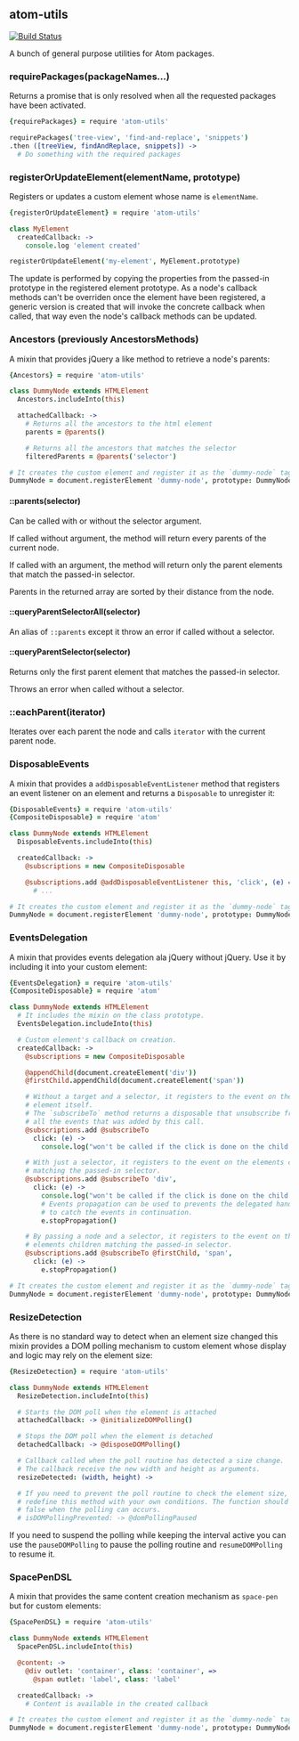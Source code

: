 ## atom-utils

[![Build Status](https://travis-ci.org/abe33/atom-utils.svg?branch=master)](https://travis-ci.org/abe33/atom-utils)

A bunch of general purpose utilities for Atom packages.

### requirePackages(packageNames...)

Returns a promise that is only resolved when all the requested packages have been activated.

```coffee
{requirePackages} = require 'atom-utils'

requirePackages('tree-view', 'find-and-replace', 'snippets')
.then ([treeView, findAndReplace, snippets]) ->
  # Do something with the required packages
```

### registerOrUpdateElement(elementName, prototype)

Registers or updates a custom element whose name is `elementName`.

```coffee
{registerOrUpdateElement} = require 'atom-utils'

class MyElement
  createdCallback: ->
    console.log 'element created'

registerOrUpdateElement('my-element', MyElement.prototype)
```

The update is performed by copying the properties from the passed-in prototype in the registered element prototype. As a node's callback methods can't be overriden once the element have been registered, a generic version is created that will invoke the concrete callback when called, that way even the node's callback methods can be updated.

### Ancestors (previously AncestorsMethods)

A mixin that provides jQuery a like method to retrieve a node's parents:

```coffee
{Ancestors} = require 'atom-utils'

class DummyNode extends HTMLElement
  Ancestors.includeInto(this)

  attachedCallback: ->
    # Returns all the ancestors to the html element
    parents = @parents()

    # Returns all the ancestors that matches the selector
    filteredParents = @parents('selector')

# It creates the custom element and register it as the `dummy-node` tag.
DummyNode = document.registerElement 'dummy-node', prototype: DummyNode.prototype
```

#### ::parents(selector)

Can be called with or without the selector argument.

If called without argument, the method will return every parents of the current
node.

If called with an argument, the method will return only the parent elements that match the passed-in selector.

Parents in the returned array are sorted by their distance from the node.

#### ::queryParentSelectorAll(selector)

An alias of `::parents` except it throw an error if called without a selector.

#### ::queryParentSelector(selector)

Returns only the first parent element that matches the passed-in selector.

Throws an error when called without a selector.

### ::eachParent(iterator)

Iterates over each parent the node and calls `iterator` with the current parent node.

### DisposableEvents

A mixin that provides a `addDisposableEventListener` method that registers an event listener on an element and returns a `Disposable` to unregister it:

```coffee
{DisposableEvents} = require 'atom-utils'
{CompositeDisposable} = require 'atom'

class DummyNode extends HTMLElement
  DisposableEvents.includeInto(this)

  createdCallback: ->
    @subscriptions = new CompositeDisposable

    @subscriptions.add @addDisposableEventListener this, 'click', (e) =>
      # ...

# It creates the custom element and register it as the `dummy-node` tag.
DummyNode = document.registerElement 'dummy-node', prototype: DummyNode.prototype
```

### EventsDelegation

A mixin that provides events delegation ala jQuery without jQuery.
Use it by including it into your custom element:

```coffee
{EventsDelegation} = require 'atom-utils'
{CompositeDisposable} = require 'atom'

class DummyNode extends HTMLElement
  # It includes the mixin on the class prototype.
  EventsDelegation.includeInto(this)

  # Custom element's callback on creation.
  createdCallback: ->
    @subscriptions = new CompositeDisposable

    @appendChild(document.createElement('div'))
    @firstChild.appendChild(document.createElement('span'))

    # Without a target and a selector, it registers to the event on the
    # element itself.
    # The `subscribeTo` method returns a disposable that unsubscribe from
    # all the events that was added by this call.
    @subscriptions.add @subscribeTo
      click: (e) ->
        console.log("won't be called if the click is done on the child div")

    # With just a selector, it registers to the event on the elements children
    # matching the passed-in selector.
    @subscriptions.add @subscribeTo 'div',
      click: (e) ->
        console.log("won't be called if the click is done on the child span")
        # Events propagation can be used to prevents the delegated handlers
        # to catch the events in continuation.
        e.stopPropagation()

    # By passing a node and a selector, it registers to the event on the
    # elements children matching the passed-in selector.
    @subscriptions.add @subscribeTo @firstChild, 'span',
      click: (e) ->
        e.stopPropagation()

# It creates the custom element and register it as the `dummy-node` tag.
DummyNode = document.registerElement 'dummy-node', prototype: DummyNode.prototype
```

### ResizeDetection

As there is no standard way to detect when an element size changed this mixin provides a DOM polling mechanism to custom element whose display and logic may rely on the element size:

```coffee
{ResizeDetection} = require 'atom-utils'

class DummyNode extends HTMLElement
  ResizeDetection.includeInto(this)

  # Starts the DOM poll when the element is attached
  attachedCallback: -> @initializeDOMPolling()

  # Stops the DOM poll when the element is detached
  detachedCallback: -> @disposeDOMPolling()

  # Callback called when the poll routine has detected a size change.
  # The callback receive the new width and height as arguments.
  resizeDetected: (width, height) ->

  # If you need to prevent the poll routine to check the element size,
  # redefine this method with your own conditions. The function should return
  # false when the polling can occurs.
  # isDOMPollingPrevented: -> @domPollingPaused
```

If you need to suspend the polling while keeping the interval active you can use the `pauseDOMPolling` to pause the polling routine and `resumeDOMPolling` to resume it.

### SpacePenDSL

A mixin that provides the same content creation mechanism as `space-pen` but for custom elements:

```coffee
{SpacePenDSL} = require 'atom-utils'

class DummyNode extends HTMLElement
  SpacePenDSL.includeInto(this)

  @content: ->
    @div outlet: 'container', class: 'container', =>
      @span outlet: 'label', class: 'label'

  createdCallback: ->
    # Content is available in the created callback

# It creates the custom element and register it as the `dummy-node` tag.
DummyNode = document.registerElement 'dummy-node', prototype: DummyNode.prototype
```
